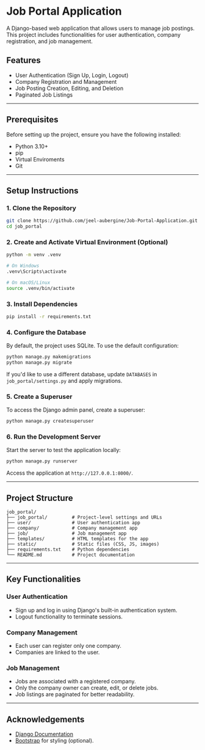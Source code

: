 # Job Portal Application

A Django-based web application that allows users to manage job postings. This project includes functionalities for user authentication, company registration, and job management.

## Features
- User Authentication (Sign Up, Login, Logout)
- Company Registration and Management
- Job Posting Creation, Editing, and Deletion
- Paginated Job Listings

---

## Prerequisites

Before setting up the project, ensure you have the following installed:

- Python 3.10+
- pip
- Virtual Enviroments
- Git

---

## Setup Instructions

### 1. Clone the Repository

```bash
git clone https://github.com/jeel-aubergine/Job-Portal-Application.git
cd job_portal
```

### 2. Create and Activate Virtual Environment (Optional)

```bash
python -m venv .venv

# On Windows
.venv\Scripts\activate

# On macOS/Linux
source .venv/bin/activate
```

### 3. Install Dependencies

```bash
pip install -r requirements.txt
```

### 4. Configure the Database

By default, the project uses SQLite. To use the default configuration:

```bash
python manage.py makemigrations
python manage.py migrate
```

If you'd like to use a different database, update `DATABASES` in `job_portal/settings.py` and apply migrations.

### 5. Create a Superuser

To access the Django admin panel, create a superuser:

```bash
python manage.py createsuperuser
```

### 6. Run the Development Server

Start the server to test the application locally:

```bash
python manage.py runserver
```

Access the application at `http://127.0.0.1:8000/`.

---

## Project Structure

```plaintext
job_portal/
├── job_portal/         # Project-level settings and URLs
├── user/               # User authentication app
├── company/            # Company management app
├── job/                # Job management app
├── templates/          # HTML templates for the app
├── static/             # Static files (CSS, JS, images)
├── requirements.txt    # Python dependencies
└── README.md           # Project documentation
```

---

## Key Functionalities

### User Authentication
- Sign up and log in using Django's built-in authentication system.
- Logout functionality to terminate sessions.

### Company Management
- Each user can register only one company.
- Companies are linked to the user.

### Job Management
- Jobs are associated with a registered company.
- Only the company owner can create, edit, or delete jobs.
- Job listings are paginated for better readability.

---

## Acknowledgements

- [Django Documentation](https://docs.djangoproject.com/)
- [Bootstrap](https://getbootstrap.com/) for styling (optional).
